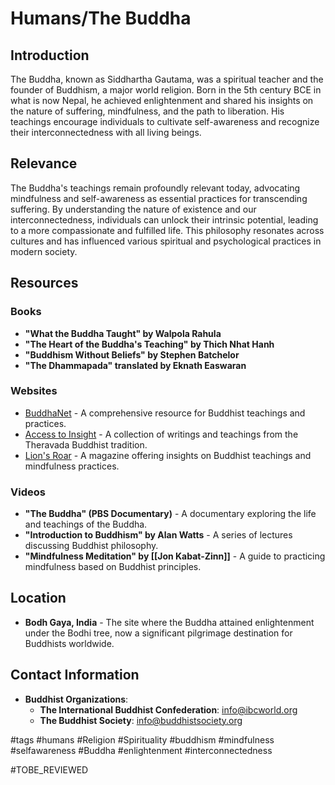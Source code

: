 # Humans/The Buddha

## Introduction
The Buddha, known as Siddhartha Gautama, was a spiritual teacher and the founder of Buddhism, a major world religion. Born in the 5th century BCE in what is now Nepal, he achieved enlightenment and shared his insights on the nature of suffering, mindfulness, and the path to liberation. His teachings encourage individuals to cultivate self-awareness and recognize their interconnectedness with all living beings.

## Relevance
The Buddha's teachings remain profoundly relevant today, advocating mindfulness and self-awareness as essential practices for transcending suffering. By understanding the nature of existence and our interconnectedness, individuals can unlock their intrinsic potential, leading to a more compassionate and fulfilled life. This philosophy resonates across cultures and has influenced various spiritual and psychological practices in modern society.

## Resources

### Books
- **"What the Buddha Taught" by Walpola Rahula**
- **"The Heart of the Buddha's Teaching" by Thich Nhat Hanh**
- **"Buddhism Without Beliefs" by Stephen Batchelor**
- **"The Dhammapada" translated by Eknath Easwaran**

### Websites
- [BuddhaNet](https://www.buddhanet.net) - A comprehensive resource for Buddhist teachings and practices.
- [Access to Insight](https://www.accesstoinsight.org) - A collection of writings and teachings from the Theravada Buddhist tradition.
- [Lion's Roar](https://www.lionsroar.com) - A magazine offering insights on Buddhist teachings and mindfulness practices.

### Videos
- **"The Buddha" (PBS Documentary)** - A documentary exploring the life and teachings of the Buddha.
- **"Introduction to Buddhism" by Alan Watts** - A series of lectures discussing Buddhist philosophy.
- **"Mindfulness Meditation" by [[Jon Kabat-Zinn]]** - A guide to practicing mindfulness based on Buddhist principles.

## Location
- **Bodh Gaya, India** - The site where the Buddha attained enlightenment under the Bodhi tree, now a significant pilgrimage destination for Buddhists worldwide.

## Contact Information
- **Buddhist Organizations**: 
  - **The International Buddhist Confederation**: info@ibcworld.org
  - **The Buddhist Society**: info@buddhistsociety.org

#tags 
#humans #Religion #Spirituality #buddhism #mindfulness #selfawareness #Buddha #enlightenment #interconnectedness 

#TOBE_REVIEWED
